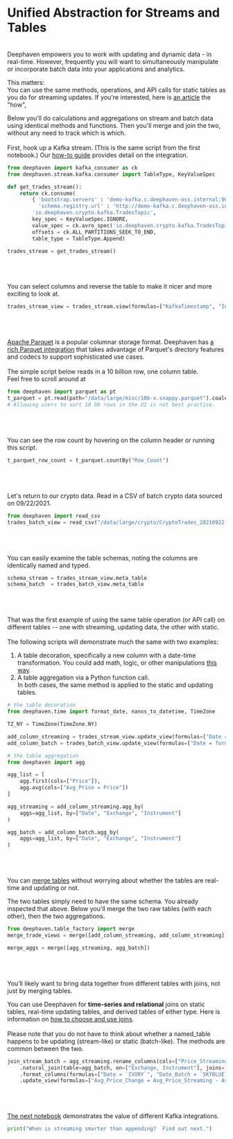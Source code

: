# Unified Abstraction for Streams and Tables

\
Deephaven empowers you to work with updating and dynamic data - in real-time. However, frequently you will want to simultaneously manipulate or incorporate batch data into your applications and analytics.

This matters:  
You can use the same methods, operations, and API calls for static tables as you do for streaming updates. If you're interested, here is [an article](https://deephaven.io/core/docs/conceptual/table-update-model/) the "how",

Below you’ll do calculations and aggregations on stream and batch data using identical methods and functions. Then you'll merge and join the two, without any need to track which is which.
\
\
First, hook up a Kafka stream. (This is the same script from the first notebook.) Our [how-to guide](https://deephaven.io/core/docs/how-to-guides/kafka-stream/) provides detail on the integration.

```python
from deephaven import kafka_consumer as ck
from deephaven.stream.kafka.consumer import TableType, KeyValueSpec

def get_trades_stream():
    return ck.consume(
        { 'bootstrap.servers' : 'demo-kafka.c.deephaven-oss.internal:9092',
          'schema.registry.url' : 'http://demo-kafka.c.deephaven-oss.internal:8081' },
        'io.deephaven.crypto.kafka.TradesTopic',
        key_spec = KeyValueSpec.IGNORE,
        value_spec = ck.avro_spec('io.deephaven.crypto.kafka.TradesTopic-io.deephaven.crypto.Trade'),
        offsets = ck.ALL_PARTITIONS_SEEK_TO_END,
        table_type = TableType.Append)

trades_stream = get_trades_stream()
```

\
\
\
You can select columns and reverse the table to make it nicer and more exciting to look at.

```python
trades_stream_view = trades_stream.view(formulas=["KafkaTimestamp", "Instrument", "Exchange", "Price", "Size"]).reverse()
```

\
\
\
[Apache Parquet](https://parquet.apache.org/) is a popular columnar storage format.  Deephaven has [a rich Parquet integration](https://deephaven.io/core/docs/how-to-guides/parquet-partitioned/) that takes advantage of Parquet's drectory features and codecs to support sophisticated use cases.
\
\
The simple script below reads in a 10 billion row, one column table.  
Feel free to scroll around at 

```python
from deephaven import parquet as pt
t_parquet = pt.read(path="/data/large/misc/10b-x.snappy.parquet").coalesce().restrict_sort_to(["X"])
# Allowing users to sort 10 bb rows in the UI is not best practice.
```
\
\
\
You can see the row count by hovering on the column header or running this script.
```python
t_parquet_row_count = t_parquet.countBy("Row_Count")
```
\
\
\
Let's return to our crypto data.
Read in a CSV of batch crypto data sourced on 09/22/2021.

```python
from deephaven import read_csv
trades_batch_view = read_csv("/data/large/crypto/CryptoTrades_20210922.csv")
```

\
\
\
You can easily examine the table schemas, noting the columns are identically named and typed.

```python
schema_stream = trades_stream_view.meta_table
schema_batch  = trades_batch_view.meta_table
```

\
\
\
That was the first example of using the same table operation (or API call) on different tables -- one with streaming, updating data, the other with static.
\
\
The following scripts will demonstrate much the same with two examples:

1. A table decoration, specifically a new column with a date-time transformation. You could add math, logic, or other manipulations [this way](https://deephaven.io/core/docs/how-to-guides/use-select-view-update/).
2. A table aggregation via a Python function call.
   \
   In both cases, the same method is applied to the static and updating tables.

```python
# the table decoration
from deephaven.time import format_date, nanos_to_datetime, TimeZone

TZ_NY = TimeZone(TimeZone.NY)

add_column_streaming = trades_stream_view.update_view(formulas=["Date = format_date(KafkaTimestamp, TZ_NY)"])
add_column_batch = trades_batch_view.update_view(formulas=["Date = format_date(nanos_to_datetime(Timestamp), TZ_NY)"])

# the table aggregation
from deephaven import agg

agg_list = [
    agg.first(cols=["Price"]), 
    agg.avg(cols=["Avg_Price = Price"])
]

agg_streaming = add_column_streaming.agg_by(
    aggs=agg_list, by=["Date", "Exchange", "Instrument"]
)

agg_batch = add_column_batch.agg_by(
    aggs=agg_list, by=["Date", "Exchange", "Instrument"]
)
```

\
\
\
You can [merge tables](https://deephaven.io/core/docs/how-to-guides/merge-tables/#merge-tables) without worrying about whether the tables are real-time and updating or not.

The two tables simply need to have the same schema. You already inspected that above.
Below you'll merge the two raw tables (with each other), then the two aggregations.

```python
from deephaven.table_factory import merge
merge_trade_views = merge([add_column_streaming, add_column_streaming])

merge_aggs = merge([agg_streaming, agg_batch])
```

\
\
\
You’ll likely want to bring data together from different tables with joins, not just by merging tables.

You can use Deephaven for **time-series and relational** joins on static tables, real-time updating tables, and derived tables of either type. Here is information on [how to choose and use joins](https://deephaven.io/core/docs/how-to-guides/joins-overview/).
\
\
Please note that you do not have to think about whether a named_table happens to be updating (stream-like) or static (batch-like). The methods are common between the two.

```python
join_stream_batch = agg_streaming.rename_columns(cols=["Price_Streaming = Price", "Avg_Price_Streaming = Avg_Price"])\
    .natural_join(table=agg_batch, on=["Exchange, Instrument"], joins=["Date_Batch = Date", "Price_Batch = Price, Avg_Price_Batch = Avg_Price"])\
    .format_columns(formulas=["Date = `IVORY`", "Date_Batch = `SKYBLUE`"])\
    .update_view(formulas=["Avg_Price_Change = Avg_Price_Streaming - Avg_Price_Batch"])
```

\
\
\
[The next notebook](03%20Kafka%20Stream%20vs%20Append.md) demonstrates the value of different Kafka integrations.

```python
print("When is streaming smarter than appending?  Find out next.")
```
